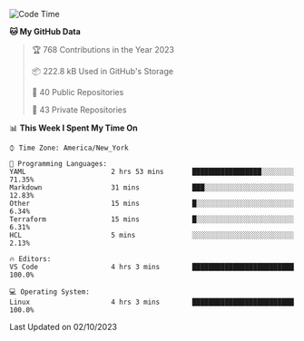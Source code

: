 <!--START_SECTION:waka-->
![Code Time](http://img.shields.io/badge/Code%20Time-219%20hrs%2011%20mins-blue)

**🐱 My GitHub Data** 

> 🏆 768 Contributions in the Year 2023
 > 
> 📦 222.8 kB Used in GitHub's Storage 
 > 
> 📜 40 Public Repositories 
 > 
> 🔑 43 Private Repositories  
 > 
📊 **This Week I Spent My Time On** 

```text
⌚︎ Time Zone: America/New_York

💬 Programming Languages: 
YAML                     2 hrs 53 mins       █████████████████░░░░░░░░   71.35% 
Markdown                 31 mins             ███░░░░░░░░░░░░░░░░░░░░░░   12.83% 
Other                    15 mins             █░░░░░░░░░░░░░░░░░░░░░░░░   6.34% 
Terraform                15 mins             █░░░░░░░░░░░░░░░░░░░░░░░░   6.31% 
HCL                      5 mins              ░░░░░░░░░░░░░░░░░░░░░░░░░   2.13%

🔥 Editors: 
VS Code                  4 hrs 3 mins        █████████████████████████   100.0%

💻 Operating System: 
Linux                    4 hrs 3 mins        █████████████████████████   100.0%

```


 Last Updated on 02/10/2023
<!--END_SECTION:waka-->
